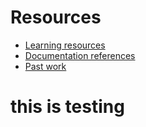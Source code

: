 # Resources

- [Learning resources](learning-resources.md)
- [Documentation references](doc-references.md)
- [Past work](past-work.md)
# this is testing
